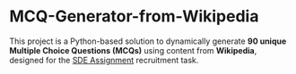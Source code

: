 # MCQ-Generator-from-Wikipedia
This project is a Python-based solution to dynamically generate **90 unique Multiple Choice Questions (MCQs)** using content from **Wikipedia**, designed for the [SDE Assignment](./SDE%20-%20Assignment.pdf) recruitment task.
